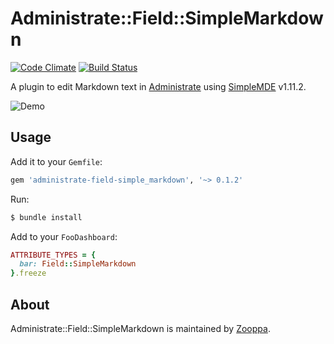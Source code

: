 # Administrate::Field::SimpleMarkdown

[![Code Climate](https://codeclimate.com/github/zooppa/administrate-field-simple_markdown/badges/gpa.svg)](https://codeclimate.com/github/zooppa/administrate-field-simple_markdown)
[![Build Status](https://semaphoreci.com/api/v1/zooppa/administrate-field-simple_markdown/branches/master/badge.svg)](https://semaphoreci.com/zooppa/administrate-field-simple_markdown)

A plugin to edit Markdown text in [Administrate] using [SimpleMDE] v1.11.2.

![Demo](https://raw.githubusercontent.com/zooppa/administrate-field-simple_markdown/master/demo.gif)

## Usage

Add it to your `Gemfile`:

```ruby
gem 'administrate-field-simple_markdown', '~> 0.1.2'
```

Run:

```bash
$ bundle install
```

Add to your `FooDashboard`:

```ruby
ATTRIBUTE_TYPES = {
  bar: Field::SimpleMarkdown
}.freeze
```

## About

Administrate::Field::SimpleMarkdown is maintained by [Zooppa].

[administrate]: https://github.com/thoughtbot/administrate
[simplemde]: https://github.com/NextStepWebs/simplemde-markdown-editor
[zooppa]: https://www.zooppa.com/
